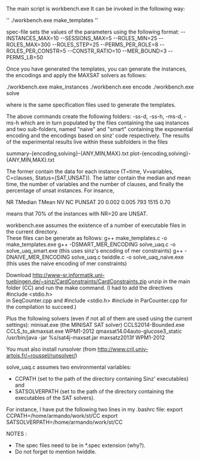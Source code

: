 
The main script is workbench.exe
It can be invoked in the following way:

''
./workbench.exe make_templates <spec-file> 
''

spec-file sets the values of the parameters using the following format:
--INSTANCES_MAX=10 --SESSIONS_MAX=5 --ROLES_MIN=25 --ROLES_MAX=300 --ROLES_STEP=25 --PERMS_PER_ROLE=8 --ROLES_PER_CONSTR=5 --CONSTR_RATIO=10 --MER_BOUND=3 --PERMS_LB=50

Once you have generated the templates, you can generate the instances, the encodings and apply the MAXSAT solvers as follows:

./workbench.exe make_instances <spec-file> 
./workbench.exe encode <spec-file> 
./workbench.exe solve <spec-file> 

where <spec-file> is the same specification files used to generate the templates.

The above commands create the following folders: <spec-file>-ss-d, <spec-file>-ss-h, <spec-file>-ms-d, <spec-file>-ms-h
which are in turn populated by the files containing the uaq instances and two sub-folders, named "naive" and "smart" containing
the exponential encoding and the encodings based on sinz' code respectively.  The results of the experimental results live 
within these subfolders in the files

summary-{encoding,solving}-{ANY,MIN,MAX}.txt
plot-{encoding,solving}-{ANY,MIN,MAX}.txt

The former contain the data for each instance (T=time, V=variables, C=clauses, Status={SAT,UNSAT}).
The latter contain the median and mean time, the number of variables and the number of clauses, and finally the percentage of unsat instances.
For insance,

NR	TMedian	TMean	NV	NC	PUNSAT
 20	 0.002	 0.005	793	1515	0.70

means that 70% of the instances with NR=20 are UNSAT.

workbench.exe assumes the existence of a number of executable files in the current directory.  
These files can be generate as follows:
g++ make_templates.c -o make_templates.exe
g++ -DSMART_MER_ENCODING solve_uaq.c -o solve_uaq_smart.exe (this uses sinz's encoding of mer constraints)
g++ -DNAIVE_MER_ENCODING solve_uaq.c twiddle.c -o solve_uaq_naive.exe (this uses the naive encoding of mer constraints)

Download
http://www-sr.informatik.uni-tuebingen.de/~sinz/CardConstraints/CardConstraints.zip
unzip in the main folder (CC) and run the make command.  (I had to add the directives 
#include <stdio.h>  
in SeqCounter.cpp
and
#include <stdio.h>
#include <cstring>
in ParCounter.cpp
for the compilation to succeed.)

Plus the following solvers (even if not all of them are used using the current settings):
minisat.exe  (the MINISAT SAT solver)
CCLS2014-Bounded.exe
CCLS_to_akmaxsat.exe
WPM1-2012
qmaxsat14.04auto-glucose3_static
/usr/bin/java -jar %s/sat4j-maxsat.jar
maxsatz2013f
WPM1-2012

You must also install runsolver (from http://www.cril.univ-artois.fr/~roussel/runsolver/)

solve_uaq.c assumes two environmental variables: 
- CCPATH (set to the path of the directory containing Sinz' executables) and
- SATSOLVERPATH (set to the path of the directory containing the executables of the SAT solvers).

For instance, I have put the following two lines in my .bashrc file:
export CCPATH=/home/armando/work/st/CC
export SATSOLVERPATH=/home/armando/work/st/CC

NOTES :
- The spec files need to be in *.spec extension (why?).
- Do not forget to mention twiddle. 

